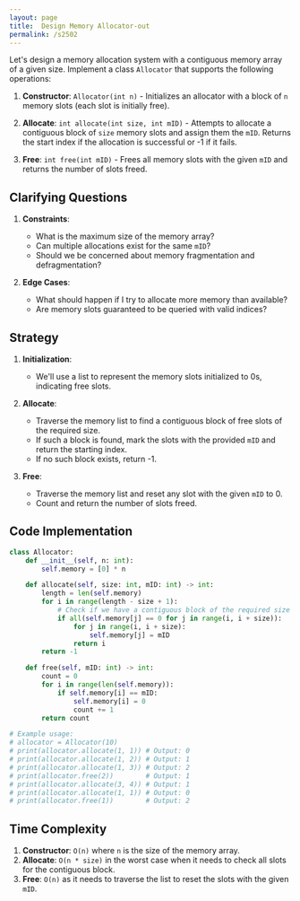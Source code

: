 ```yaml
---
layout: page
title:  Design Memory Allocator-out
permalink: /s2502
---
```


Let's design a memory allocation system with a contiguous memory array of a given size. Implement a class `Allocator` that supports the following operations:

1. **Constructor**: 
   `Allocator(int n)` - Initializes an allocator with a block of `n` memory slots (each slot is initially free).

2. **Allocate**:
   `int allocate(int size, int mID)` - Attempts to allocate a contiguous block of `size` memory slots and assign them the `mID`. Returns the start index if the allocation is successful or -1 if it fails.

3. **Free**:
   `int free(int mID)` - Frees all memory slots with the given `mID` and returns the number of slots freed.

## Clarifying Questions

1. **Constraints**:
   - What is the maximum size of the memory array?
   - Can multiple allocations exist for the same `mID`?
   - Should we be concerned about memory fragmentation and defragmentation?
  
2. **Edge Cases**:
   - What should happen if I try to allocate more memory than available?
   - Are memory slots guaranteed to be queried with valid indices?

## Strategy

1. **Initialization**:
   - We'll use a list to represent the memory slots initialized to 0s, indicating free slots.

2. **Allocate**:
   - Traverse the memory list to find a contiguous block of free slots of the required size.
   - If such a block is found, mark the slots with the provided `mID` and return the starting index.
   - If no such block exists, return -1.

3. **Free**:
   - Traverse the memory list and reset any slot with the given `mID` to 0.
   - Count and return the number of slots freed.

## Code Implementation

```python
class Allocator:
    def __init__(self, n: int):
        self.memory = [0] * n

    def allocate(self, size: int, mID: int) -> int:
        length = len(self.memory)
        for i in range(length - size + 1):
            # Check if we have a contiguous block of the required size
            if all(self.memory[j] == 0 for j in range(i, i + size)):
                for j in range(i, i + size):
                    self.memory[j] = mID
                return i
        return -1

    def free(self, mID: int) -> int:
        count = 0
        for i in range(len(self.memory)):
            if self.memory[i] == mID:
                self.memory[i] = 0
                count += 1
        return count

# Example usage:
# allocator = Allocator(10)
# print(allocator.allocate(1, 1)) # Output: 0
# print(allocator.allocate(1, 2)) # Output: 1
# print(allocator.allocate(1, 3)) # Output: 2
# print(allocator.free(2))        # Output: 1
# print(allocator.allocate(3, 4)) # Output: 1
# print(allocator.allocate(1, 1)) # Output: 0
# print(allocator.free(1))        # Output: 2
```

## Time Complexity

1. **Constructor**: `O(n)` where `n` is the size of the memory array.
2. **Allocate**: `O(n * size)` in the worst case when it needs to check all slots for the contiguous block.
3. **Free**: `O(n)` as it needs to traverse the list to reset the slots with the given `mID`.